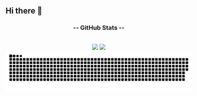 ## Hi there 👋

<div style="text-align: center;" align="center">
  <h3>-- GitHub Stats --</h3>
  <br>
<!--   <img src="https://github-readme-stats-git-masterrstaa-rickstaa.vercel.app/api?username=M44rk0&hide_title=true&show_icons=true&include_all_commits=true&count_private=true&line_height=25&hide=issues&bg_color=000&title_color=gray&text_color=FFF&border_radius=3&border_color=whitec&icon_color=gray&theme=dracula" alt="GitHub stats"> -->

  <img src="https://github-readme-stats.vercel.app/api?username=M44rk0&hide_title=true&show_icons=true&theme=gotham&include_all_commits=false&count_private=true&hide=issues&line_height=20"/>
  <img layout=compact src="https://github-readme-stats.vercel.app/api/top-langs/?username=M44rk0&layout=compact&langs_count=4&line_height=20&card_width=100&include_all_commits=true&theme=gotham"/>
  
</div>

<picture align="center">
  <source media="(prefers-color-scheme: dark)" srcset="https://raw.githubusercontent.com/M44rk0/M44rk0/output/github-contribution-grid-snake-dark.svg">
  <source media="(prefers-color-scheme: light)" srcset="https://raw.githubusercontent.com/M44rk0/M44rk0/output/github-contribution-grid-snake-dark.svg">
  <img align="center" alt="github contribution grid snake animation" src="https://raw.githubusercontent.com/M44rk0/M44rk0/output/github-contribution-grid-snake.svg">
</picture>

<!--
**M44rk0/M44rk0** is a ✨ _special_ ✨ repository because its `README.md` (this file) appears on your GitHub profile.

Here are some ideas to get you started:

- 🔭 I’m currently working on ...
- 🌱 I’m currently learning ...
- 👯 I’m looking to collaborate on ...
- 🤔 I’m looking for help with ...
- 💬 Ask me about ...
- 📫 How to reach me: ...
- 😄 Pronouns: ...
- ⚡ Fun fact: ...
-->
